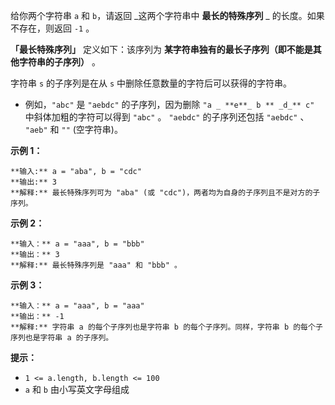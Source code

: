 给你两个字符串 `a` 和 `b`，请返回 _这两个字符串中 **最长的特殊序列**  _ 的长度。如果不存在，则返回 `-1` 。

**「最长特殊序列」**  定义如下：该序列为  **某字符串独有的最长子序列（即不能是其他字符串的子序列）**  。

字符串 `s` 的子序列是在从 `s` 中删除任意数量的字符后可以获得的字符串。

  * 例如，`"abc"` 是 `"aebdc"` 的子序列，因为删除 `"a _ **e**_ b ** _d_** c"` 中斜体加粗的字符可以得到 `"abc"` 。 `"aebdc"` 的子序列还包括 `"aebdc"` 、 `"aeb"` 和 `""` (空字符串)。



**示例 1：**

    
    
    **输入:** a = "aba", b = "cdc"
    **输出:** 3
    **解释:** 最长特殊序列可为 "aba" (或 "cdc")，两者均为自身的子序列且不是对方的子序列。

**示例 2：**

    
    
    **输入：** a = "aaa", b = "bbb"
    **输出：** 3
    **解释:** 最长特殊序列是 "aaa" 和 "bbb" 。
    

**示例 3：**

    
    
    **输入：** a = "aaa", b = "aaa"
    **输出：** -1
    **解释:** 字符串 a 的每个子序列也是字符串 b 的每个子序列。同样，字符串 b 的每个子序列也是字符串 a 的子序列。
    



**提示：**

  * `1 <= a.length, b.length <= 100`
  * `a` 和 `b` 由小写英文字母组成

